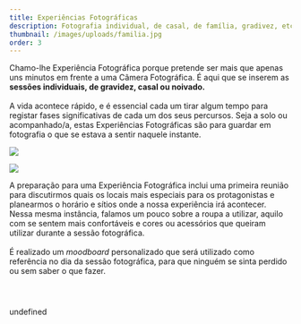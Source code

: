 ```yaml
---
title: Experiências Fotográficas
description: Fotografia individual, de casal, de família, gradivez, etc.
thumbnail: /images/uploads/familia.jpg
order: 3
---
```


<section class="section-top-aligned">

Chamo-lhe Experiência Fotográfica porque pretende ser mais que apenas uns minutos em frente a uma Câmera Fotográfica. É aqui que se inserem as **sessões individuais, de gravidez, casal ou noivado.**\
\
A vida acontece rápido, e é essencial cada um tirar algum tempo para registar fases significativas de cada um dos seus percursos. Seja a solo ou acompanhado/a, estas Experiências Fotográficas são para guardar em fotografia o que se estava a sentir naquele instante.
</section>

![](/images/uploads/amargarida_calheiros-41.jpg)

![](/images/uploads/img_9928.jpg)


<section class="section-bottom-aligned">

A preparação para uma Experiência Fotográfica inclui uma primeira reunião para discutirmos quais os locais mais especiais para os protagonistas e planearmos o horário e sítios onde a nossa experiência irá acontecer. Nessa mesma instância, falamos um pouco sobre a roupa a utilizar, aquilo com se sentem mais confortáveis e cores ou acessórios que queiram utilizar durante a sessão fotográfica.\
\
É realizado um *moodboard* personalizado que será utilizado como referência no dia da sessão fotográfica, para que ninguém se sinta perdido ou sem saber o que fazer.
</section>

![]()

![]()

![]()


<section class="section-undefined-aligned">

undefined
</section>

